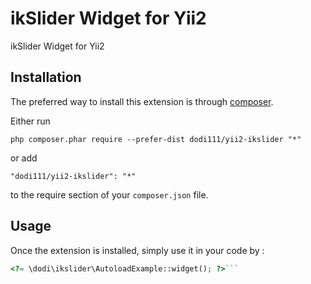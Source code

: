 ikSlider Widget for Yii2
========================
ikSlider Widget for Yii2

Installation
------------

The preferred way to install this extension is through [composer](http://getcomposer.org/download/).

Either run

```
php composer.phar require --prefer-dist dodi111/yii2-ikslider "*"
```

or add

```
"dodi111/yii2-ikslider": "*"
```

to the require section of your `composer.json` file.


Usage
-----

Once the extension is installed, simply use it in your code by  :

```php
<?= \dodi\ikslider\AutoloadExample::widget(); ?>```